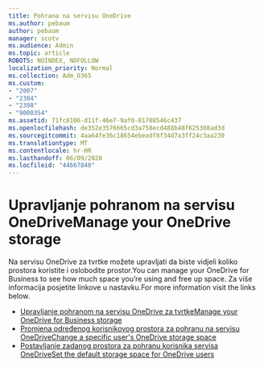 ```yaml
---
title: Pohrana na servisu OneDrive
ms.author: pebaum
author: pebaum
manager: scotv
ms.audience: Admin
ms.topic: article
ROBOTS: NOINDEX, NOFOLLOW
localization_priority: Normal
ms.collection: Adm_O365
ms.custom:
- "2007"
- "2384"
- "2398"
- "9000354"
ms.assetid: 71fc8106-d11f-46e7-9af0-81708546c437
ms.openlocfilehash: de352e3576665cd3a758ecd488b48f625308ad3d
ms.sourcegitcommit: 4aa64fe36c18654ebeadf8f34d7a3ff24c3aa230
ms.translationtype: MT
ms.contentlocale: hr-HR
ms.lasthandoff: 06/09/2020
ms.locfileid: "44667840"
---
```

# <a name="manage-your-onedrive-storage"></a><span data-ttu-id="10172-102">Upravljanje pohranom na servisu OneDrive</span><span class="sxs-lookup"><span data-stu-id="10172-102">Manage your OneDrive storage</span></span>

<span data-ttu-id="10172-103">Na servisu OneDrive za tvrtke možete upravljati da biste vidjeli koliko prostora koristite i oslobodite prostor.</span><span class="sxs-lookup"><span data-stu-id="10172-103">You can manage your OneDrive for Business to see how much space you’re using and free up space.</span></span>  <span data-ttu-id="10172-104">Za više informacija posjetite linkove u nastavku.</span><span class="sxs-lookup"><span data-stu-id="10172-104">For more information visit the links below.</span></span>

- [<span data-ttu-id="10172-105">Upravljanje pohranom na servisu OneDrive za tvrtke</span><span class="sxs-lookup"><span data-stu-id="10172-105">Manage your OneDrive for Business storage</span></span>](https://support.microsoft.com/office/31519161-059c-4764-b6f8-f5cd29f7fe68)
- [<span data-ttu-id="10172-106">Promjena određenog korisnikovog prostora za pohranu na servisu OneDrive</span><span class="sxs-lookup"><span data-stu-id="10172-106">Change a specific user's OneDrive storage space</span></span>](https://docs.microsoft.com/onedrive/change-user-storage)
- [<span data-ttu-id="10172-107">Postavljanje zadanog prostora za pohranu korisnika servisa OneDrive</span><span class="sxs-lookup"><span data-stu-id="10172-107">Set the default storage space for OneDrive users</span></span>](https://docs.microsoft.com/onedrive/set-default-storage-space)